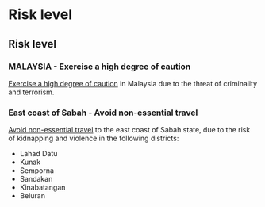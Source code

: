 # Risk level

## Risk level

### MALAYSIA - Exercise a high degree of caution

[Exercise a high degree of caution](#levels "Risk Levels") in Malaysia due to the threat of criminality and terrorism.

### East coast of Sabah - Avoid non-essential travel

[Avoid non-essential travel](#levels "Risk Levels") to the east coast of Sabah state, due to the risk of kidnapping and violence in the following districts:

* Lahad Datu
* Kunak
* Semporna
* Sandakan
* Kinabatangan
* Beluran